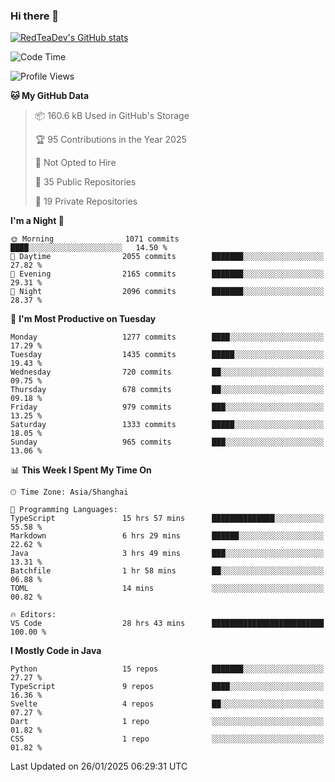 ### Hi there 👋

<!--
**RedTeaDev/RedTeaDev** is a ✨ _special_ ✨ repository because its `README.md` (this file) appears on your GitHub profile.

Here are some ideas to get you started:

- 🔭 I’m currently working on ...
- 🌱 I’m currently learning ...
- 👯 I’m looking to collaborate on ...
- 🤔 I’m looking for help with ...
- 💬 Ask me about ...
- 📫 How to reach me: ...
- 😄 Pronouns: ...
- ⚡ Fun fact: ...
-->

<!--
[![wakatime](https://wakatime.com/badge/user/6b101ed0-04c0-4490-9283-eb61f2efff96.svg)](https://wakatime.com/@6b101ed0-04c0-4490-9283-eb61f2efff96)
!-->

[![RedTeaDev's GitHub stats](https://github-readme-stats.vercel.app/api?username=RedTeaDev\&include_all_commits=true)](https://github.com/anuraghazra/github-readme-stats)
<!--
[![willianrod's wakatime stats](https://github-readme-stats.vercel.app/api/wakatime?username=RedTeaDev)](https://github.com/anuraghazra/github-readme-stats)
!-->
<!--START_SECTION:waka-->
![Code Time](http://img.shields.io/badge/Code%20Time-2%2C964%20hrs%2026%20mins-blue)

![Profile Views](http://img.shields.io/badge/Profile%20Views-0-blue)

**🐱 My GitHub Data** 

> 📦 160.6 kB Used in GitHub's Storage 
 > 
> 🏆 95 Contributions in the Year 2025
 > 
> 🚫 Not Opted to Hire
 > 
> 📜 35 Public Repositories 
 > 
> 🔑 19 Private Repositories 
 > 
**I'm a Night 🦉** 

```text
🌞 Morning                1071 commits        ████░░░░░░░░░░░░░░░░░░░░░   14.50 % 
🌆 Daytime                2055 commits        ███████░░░░░░░░░░░░░░░░░░   27.82 % 
🌃 Evening                2165 commits        ███████░░░░░░░░░░░░░░░░░░   29.31 % 
🌙 Night                  2096 commits        ███████░░░░░░░░░░░░░░░░░░   28.37 % 
```
📅 **I'm Most Productive on Tuesday** 

```text
Monday                   1277 commits        ████░░░░░░░░░░░░░░░░░░░░░   17.29 % 
Tuesday                  1435 commits        █████░░░░░░░░░░░░░░░░░░░░   19.43 % 
Wednesday                720 commits         ██░░░░░░░░░░░░░░░░░░░░░░░   09.75 % 
Thursday                 678 commits         ██░░░░░░░░░░░░░░░░░░░░░░░   09.18 % 
Friday                   979 commits         ███░░░░░░░░░░░░░░░░░░░░░░   13.25 % 
Saturday                 1333 commits        █████░░░░░░░░░░░░░░░░░░░░   18.05 % 
Sunday                   965 commits         ███░░░░░░░░░░░░░░░░░░░░░░   13.06 % 
```


📊 **This Week I Spent My Time On** 

```text
🕑︎ Time Zone: Asia/Shanghai

💬 Programming Languages: 
TypeScript               15 hrs 57 mins      ██████████████░░░░░░░░░░░   55.58 % 
Markdown                 6 hrs 29 mins       ██████░░░░░░░░░░░░░░░░░░░   22.62 % 
Java                     3 hrs 49 mins       ███░░░░░░░░░░░░░░░░░░░░░░   13.31 % 
Batchfile                1 hr 58 mins        ██░░░░░░░░░░░░░░░░░░░░░░░   06.88 % 
TOML                     14 mins             ░░░░░░░░░░░░░░░░░░░░░░░░░   00.82 % 

🔥 Editors: 
VS Code                  28 hrs 43 mins      █████████████████████████   100.00 % 
```

**I Mostly Code in Java** 

```text
Python                   15 repos            ███████░░░░░░░░░░░░░░░░░░   27.27 % 
TypeScript               9 repos             ████░░░░░░░░░░░░░░░░░░░░░   16.36 % 
Svelte                   4 repos             ██░░░░░░░░░░░░░░░░░░░░░░░   07.27 % 
Dart                     1 repo              ░░░░░░░░░░░░░░░░░░░░░░░░░   01.82 % 
CSS                      1 repo              ░░░░░░░░░░░░░░░░░░░░░░░░░   01.82 % 
```




 Last Updated on 26/01/2025 06:29:31 UTC
<!--END_SECTION:waka-->


